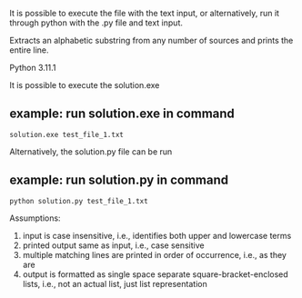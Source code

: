 It is possible to execute the file with the text input, or alternatively, run it through python with the .py file and text input.

Extracts an alphabetic substring from any number of sources and prints the entire line.

Python 3.11.1

It is possible to execute the solution.exe
## example: run solution.exe in command

    solution.exe test_file_1.txt

Alternatively, the solution.py file can be run
## example: run solution.py in command

    python solution.py test_file_1.txt

Assumptions:
1) input is case insensitive, i.e., identifies both upper and lowercase terms
2) printed output same as input, i.e., case sensitive
3) multiple matching lines are printed in order of occurrence, i.e., as they are 
4) output is formatted as single space separate square-bracket-enclosed lists, i.e., not an actual list, just list representation
